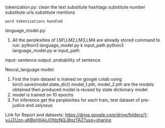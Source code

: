 tokenization.py:
    clean the text
    substitute hashtags
    substitute number
    substitute urls
    substitute mentions

    word tokenizations handled

language_model.py:
1. All the perplexities of LM1,LM2,LM3,LM4 are already stored
command to run:
    python3 language_model.py k input_path
    python3 language_model.py w input_path

input:
    sentence
output:
    probability of sentence

Neural_language model:
1. First the train dataset is trained on google colab 
using torch.save(model.state_dict)
model_1.pth, model_2.pth are the models obtained
then produced model is reused by state dictionary model
2. model is trained on 10 epochs
3. For inference get the perplexities for each train, test dataset of pre-judice and uslyssus

Link for Report and datasets:
https://drive.google.com/drive/folders/1-yJJZUzo-aKBsHXAjiJOfdzNQJ8qzTAZ?usp=sharing